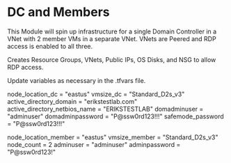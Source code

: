 # DC and Members

This Module will spin up infrastructure for a single Domain Controller in a VNet with 2 member VMs in a separate VNet.
VNets are Peered and RDP access is enabled to all three.

Creates Resource Groups, VNets, Public IPs, OS Disks, and NSG to allow RDP access.

Update variables as necessary in the .tfvars file.

node_location_dc   = "eastus"
vmsize_dc = "Standard_D2s_v3"
active_directory_domain = "erikstestlab.com"
active_directory_netbios_name = "ERIKSTESTLAB"
domadminuser = "adminuser"
domadminpassword = "P@ssw0rd123!!!"
safemode_password = "P@ssw0rd123!!!"

node_location_member = "eastus"
vmsize_member = "Standard_D2s_v3"
node_count = 2
adminuser = "adminuser"
adminpassword = "P@ssw0rd123!"
